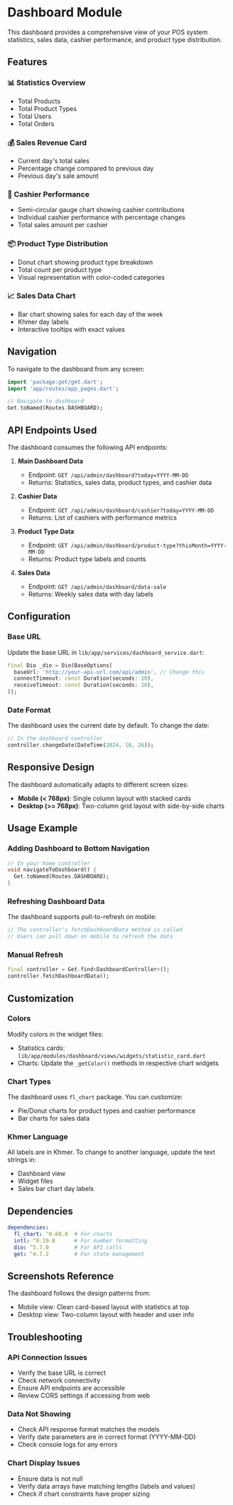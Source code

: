 # Dashboard Module

This dashboard provides a comprehensive view of your POS system statistics, sales data, cashier performance, and product type distribution.

## Features

### 📊 Statistics Overview
- Total Products
- Total Product Types
- Total Users
- Total Orders

### 💰 Sales Revenue Card
- Current day's total sales
- Percentage change compared to previous day
- Previous day's sale amount

### 👥 Cashier Performance
- Semi-circular gauge chart showing cashier contributions
- Individual cashier performance with percentage changes
- Total sales amount per cashier

### 📦 Product Type Distribution
- Donut chart showing product type breakdown
- Total count per product type
- Visual representation with color-coded categories

### 📈 Sales Data Chart
- Bar chart showing sales for each day of the week
- Khmer day labels
- Interactive tooltips with exact values

## Navigation

To navigate to the dashboard from any screen:

```dart
import 'package:get/get.dart';
import 'app/routes/app_pages.dart';

// Navigate to dashboard
Get.toNamed(Routes.DASHBOARD);
```

## API Endpoints Used

The dashboard consumes the following API endpoints:

1. **Main Dashboard Data**
   - Endpoint: `GET /api/admin/dashboard?today=YYYY-MM-DD`
   - Returns: Statistics, sales data, product types, and cashier data

2. **Cashier Data**
   - Endpoint: `GET /api/admin/dashboard/cashier?today=YYYY-MM-DD`
   - Returns: List of cashiers with performance metrics

3. **Product Type Data**
   - Endpoint: `GET /api/admin/dashboard/product-type?thisMonth=YYYY-MM-DD`
   - Returns: Product type labels and counts

4. **Sales Data**
   - Endpoint: `GET /api/admin/dashboard/data-sale`
   - Returns: Weekly sales data with day labels

## Configuration

### Base URL
Update the base URL in `lib/app/services/dashboard_service.dart`:

```dart
final Dio _dio = Dio(BaseOptions(
  baseUrl: 'http://your-api-url.com/api/admin', // Change this
  connectTimeout: const Duration(seconds: 10),
  receiveTimeout: const Duration(seconds: 10),
));
```

### Date Format
The dashboard uses the current date by default. To change the date:

```dart
// In the dashboard controller
controller.changeDate(DateTime(2024, 10, 26));
```

## Responsive Design

The dashboard automatically adapts to different screen sizes:
- **Mobile (< 768px)**: Single column layout with stacked cards
- **Desktop (>= 768px)**: Two-column grid layout with side-by-side charts

## Usage Example

### Adding Dashboard to Bottom Navigation

```dart
// In your home controller
void navigateToDashboard() {
  Get.toNamed(Routes.DASHBOARD);
}
```

### Refreshing Dashboard Data

The dashboard supports pull-to-refresh on mobile:

```dart
// The controller's fetchDashboardData method is called
// Users can pull down on mobile to refresh the data
```

### Manual Refresh

```dart
final controller = Get.find<DashboardController>();
controller.fetchDashboardData();
```

## Customization

### Colors
Modify colors in the widget files:
- Statistics cards: `lib/app/modules/dashboard/views/widgets/statistic_card.dart`
- Charts: Update the `_getColor()` methods in respective chart widgets

### Chart Types
The dashboard uses `fl_chart` package. You can customize:
- Pie/Donut charts for product types and cashier performance
- Bar charts for sales data

### Khmer Language
All labels are in Khmer. To change to another language, update the text strings in:
- Dashboard view
- Widget files
- Sales bar chart day labels

## Dependencies

```yaml
dependencies:
  fl_chart: ^0.69.0  # For charts
  intl: ^0.19.0      # For number formatting
  dio: ^5.7.0        # For API calls
  get: ^4.7.2        # For state management
```

## Screenshots Reference

The dashboard follows the design patterns from:
- Mobile view: Clean card-based layout with statistics at top
- Desktop view: Two-column layout with header and user info

## Troubleshooting

### API Connection Issues
- Verify the base URL is correct
- Check network connectivity
- Ensure API endpoints are accessible
- Review CORS settings if accessing from web

### Data Not Showing
- Check API response format matches the models
- Verify date parameters are in correct format (YYYY-MM-DD)
- Check console logs for any errors

### Chart Display Issues
- Ensure data is not null
- Verify data arrays have matching lengths (labels and values)
- Check if chart constraints have proper sizing
